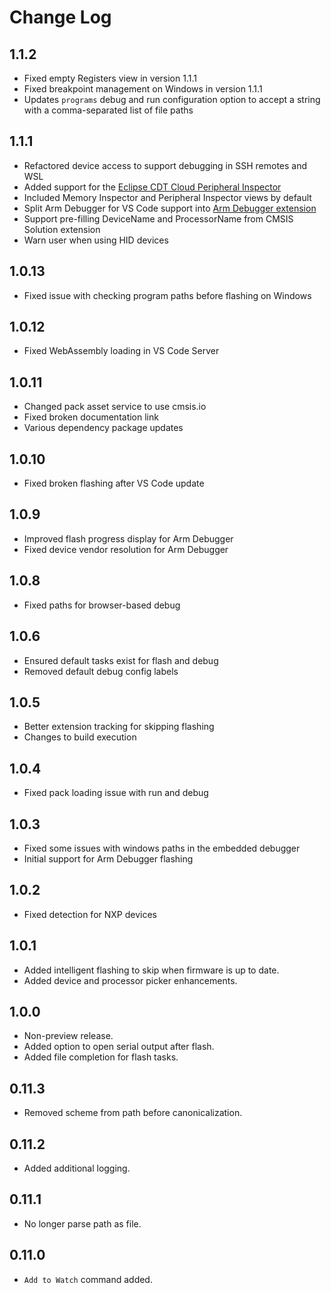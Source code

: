 # Change Log

## 1.1.2
- Fixed empty Registers view in version 1.1.1
- Fixed breakpoint management on Windows in version 1.1.1
- Updates `programs` debug and run configuration option to accept a string with a comma-separated list of file paths

## 1.1.1
- Refactored device access to support debugging in SSH remotes and WSL
- Added support for the [Eclipse CDT Cloud Peripheral Inspector](https://github.com/eclipse-cdt-cloud/vscode-peripheral-inspector)
- Included Memory Inspector and Peripheral Inspector views by default
- Split Arm Debugger for VS Code support into [Arm Debugger extension](https://marketplace.visualstudio.com/items?itemName=Arm.arm-debugger)
- Support pre-filling DeviceName and ProcessorName from CMSIS Solution extension
- Warn user when using HID devices

## 1.0.13
- Fixed issue with checking program paths before flashing on Windows

## 1.0.12
- Fixed WebAssembly loading in VS Code Server

## 1.0.11
- Changed pack asset service to use cmsis.io
- Fixed broken documentation link
- Various dependency package updates

## 1.0.10
- Fixed broken flashing after VS Code update

## 1.0.9
- Improved flash progress display for Arm Debugger
- Fixed device vendor resolution for Arm Debugger

## 1.0.8
- Fixed paths for browser-based debug

## 1.0.6
- Ensured default tasks exist for flash and debug
- Removed default debug config labels

## 1.0.5
- Better extension tracking for skipping flashing
- Changes to build execution

## 1.0.4
- Fixed pack loading issue with run and debug

## 1.0.3
- Fixed some issues with windows paths in the embedded debugger
- Initial support for Arm Debugger flashing

## 1.0.2
- Fixed detection for NXP devices

## 1.0.1
- Added intelligent flashing to skip when firmware is up to date.
- Added device and processor picker enhancements.

## 1.0.0
- Non-preview release.
- Added option to open serial output after flash.
- Added file completion for flash tasks.

## 0.11.3
- Removed scheme from path before canonicalization.

## 0.11.2
- Added additional logging.

## 0.11.1
- No longer parse path as file.

## 0.11.0
- `Add to Watch` command added.
